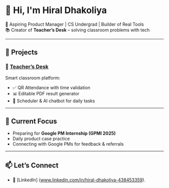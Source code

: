 # 👋 Hi, I'm Hiral Dhakoliya

🚀 Aspiring Product Manager | CS Undergrad | Builder of Real Tools  
📚 Creator of **Teacher’s Desk** – solving classroom problems with tech

---

## 🔧 Projects

### 🧠 [Teacher’s Desk](https://github.com/HiralDhakoliya/teachers-desk)
Smart classroom platform:
- ✅ QR Attendance with time validation
- 📊 Editable PDF result generator
- 🔔 Scheduler & AI chatbot for daily tasks

---

## 🎯 Current Focus

- Preparing for **Google PM Internship (GPMI 2025)**  
- Daily product case practice  
- Connecting with Google PMs for feedback & referrals

---

## 📫 Let’s Connect

- 💼 [LinkedIn] (www.linkedin.com/in/hiral-dhakoliya-438453359).  

